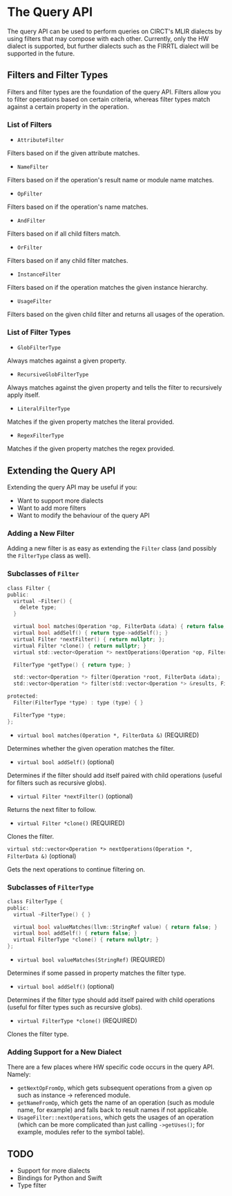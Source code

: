 # The Query API
The query API can be used to perform queries on CIRCT's MLIR dialects by using filters that may compose with each other. Currently, only the HW dialect is supported, but further dialects such as the FIRRTL dialect will be supported in the future.

## Filters and Filter Types
Filters and filter types are the foundation of the query API. Filters allow you to filter operations based on certain criteria, whereas filter types match against a certain property in the operation.

### List of Filters
 - `AttributeFilter`

  Filters based on if the given attribute matches.

 - `NameFilter`

  Filters based on if the operation's result name or module name matches.

 - `OpFilter`

  Filters based on if the operation's name matches.

 - `AndFilter`

  Filters based on if all child filters match.

 - `OrFilter`

  Filters based on if any child filter matches.

 - `InstanceFilter`

  Filters based on if the operation matches the given instance hierarchy.

 - `UsageFilter`

  Filters based on the given child filter and returns all usages of the operation.

### List of Filter Types
 - `GlobFilterType`

  Always matches against a given property.

 - `RecursiveGlobFilterType`

  Always matches against the given property and tells the filter to recursively apply itself.

 - `LiteralFilterType`

  Matches if the given property matches the literal provided.

 - `RegexFilterType`

  Matches if the given property matches the regex provided.

## Extending the Query API
Extending the query API may be useful if you:
 - Want to support more dialects
 - Want to add more filters
 - Want to modify the behaviour of the query API

### Adding a New Filter
Adding a new filter is as easy as extending the `Filter` class (and possibly the `FilterType` class as well).

### Subclasses of `Filter`
```c
class Filter {
public:
  virtual ~Filter() {
    delete type;
  }

  virtual bool matches(Operation *op, FilterData &data) { return false; }
  virtual bool addSelf() { return type->addSelf(); }
  virtual Filter *nextFilter() { return nullptr; };
  virtual Filter *clone() { return nullptr; }
  virtual std::vector<Operation *> nextOperations(Operation *op, FilterData &data) { std::vector<Operation *> ops; ops.push_back(op); return ops; }

  FilterType *getType() { return type; }

  std::vector<Operation *> filter(Operation *root, FilterData &data);
  std::vector<Operation *> filter(std::vector<Operation *> &results, FilterData &data);

protected:
  Filter(FilterType *type) : type (type) { }

  FilterType *type;
};
```

 - `virtual bool matches(Operation *, FilterData &)` (REQUIRED)

  Determines whether the given operation matches the filter.

 - `virtual bool addSelf()` (optional)

  Determines if the filter should add itself paired with child operations (useful for filters such as recursive globs).

 - `virtual Filter *nextFilter()` (optional)

  Returns the next filter to follow.

 - `virtual Filter *clone()` (REQUIRED)

  Clones the filter.

 `virtual std::vector<Operation *> nextOperations(Operation *, FilterData &)` (optional)

  Gets the next operations to continue filtering on.

### Subclasses of `FilterType`
```c
class FilterType {
public:
  virtual ~FilterType() { }

  virtual bool valueMatches(llvm::StringRef value) { return false; }
  virtual bool addSelf() { return false; }
  virtual FilterType *clone() { return nullptr; }
};
```

 - `virtual bool valueMatches(StringRef)` (REQUIRED)

  Determines if some passed in property matches the filter type.

 - `virtual bool addSelf()` (optional)

  Determines if the filter type should add itself paired with child operations (useful for filter types such as recursive globs).

 - `virtual FilterType *clone()` (REQUIRED)

  Clones the filter type.

### Adding Support for a New Dialect
There are a few places where HW specific code occurs in the query API. Namely:
 - `getNextOpFromOp`, which gets subsequent operations from a given op such as instance -> referenced module.
 - `getNameFromOp`, which gets the name of an operation (such as module name, for example) and falls back to result names if not applicable.
 - `UsageFilter::nextOperations`, which gets the usages of an operation (which can be more complicated than just calling `->getUses()`; for example, modules refer to the symbol table).

## TODO
 - Support for more dialects
 - Bindings for Python and Swift
 - Type filter
